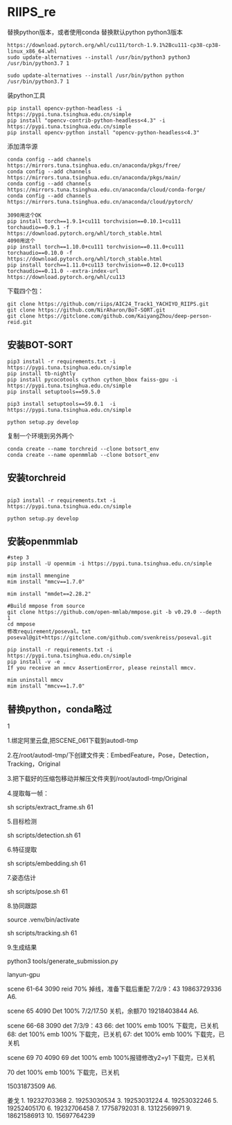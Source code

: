 # RIIPS_re
替换python版本，或者使用conda
替换默认python python3版本
```
https://download.pytorch.org/whl/cu111/torch-1.9.1%2Bcu111-cp38-cp38-linux_x86_64.whl
sudo update-alternatives --install /usr/bin/python3 python3 /usr/bin/python3.7 1

sudo update-alternatives --install /usr/bin/python python /usr/bin/python3.7 1
```
装python工具
```
pip install opencv-python-headless -i https://pypi.tuna.tsinghua.edu.cn/simple
pip install "opencv-contrib-python-headless<4.3" -i https://pypi.tuna.tsinghua.edu.cn/simple
pip install opencv-python install "opencv-python-headless<4.3"
```
添加清华源
```
conda config --add channels https://mirrors.tuna.tsinghua.edu.cn/anaconda/pkgs/free/
conda config --add channels https://mirrors.tuna.tsinghua.edu.cn/anaconda/pkgs/main/
conda config --add channels https://mirrors.tuna.tsinghua.edu.cn/anaconda/cloud/conda-forge/
conda config --add channels https://mirrors.tuna.tsinghua.edu.cn/anaconda/cloud/pytorch/

3090用这个OK
pip install torch==1.9.1+cu111 torchvision==0.10.1+cu111 torchaudio==0.9.1 -f https://download.pytorch.org/whl/torch_stable.html
4090用这个
pip install torch==1.10.0+cu111 torchvision==0.11.0+cu111 torchaudio==0.10.0 -f https://download.pytorch.org/whl/torch_stable.html
pip install torch==1.11.0+cu113 torchvision==0.12.0+cu113 torchaudio==0.11.0 --extra-index-url https://download.pytorch.org/whl/cu113

```
下载四个包：
```
git clone https://github.com/riips/AIC24_Track1_YACHIYO_RIIPS.git
git clone https://github.com/NirAharon/BoT-SORT.git
git clone https://gitclone.com/github.com/KaiyangZhou/deep-person-reid.git

```
## 安装BOT-SORT
```
pip3 install -r requirements.txt -i https://pypi.tuna.tsinghua.edu.cn/simple
pip install tb-nightly
pip install pycocotools cython cython_bbox faiss-gpu -i https://pypi.tuna.tsinghua.edu.cn/simple
pip install setuptools==59.5.0

pip3 install setuptools==59.0.1  -i https://pypi.tuna.tsinghua.edu.cn/simple

python setup.py develop

```

复制一个环境到另外两个
```
conda create --name torchreid --clone botsort_env
conda create --name openmmlab --clone botsort_env
```
## 安装torchreid
```

pip3 install -r requirements.txt -i https://pypi.tuna.tsinghua.edu.cn/simple

python setup.py develop
```
## 安装openmmlab

```
#step 3
pip install -U openmim -i https://pypi.tuna.tsinghua.edu.cn/simple

mim install mmengine
mim install "mmcv==1.7.0"

mim install "mmdet==2.28.2"

#Build mmpose from source
git clone https://github.com/open-mmlab/mmpose.git -b v0.29.0 --depth 1
cd mmpose
修改requirement/poseval。txt
poseval@git+https://gitclone.com/github.com/svenkreiss/poseval.git

pip install -r requirements.txt -i https://pypi.tuna.tsinghua.edu.cn/simple
pip install -v -e .
If you receive an mmcv AssertionError, please reinstall mmcv.

mim uninstall mmcv
mim install "mmcv==1.7.0"
```

## 替换python，conda略过
1


1.绑定阿里云盘,把SCENE_061下载到autodl-tmp

2.在/root/autodl-tmp/下创建文件夹：EmbedFeature，Pose，Detection，Tracking，Original

3.把下载好的压缩包移动并解压文件夹到/root/autodl-tmp/Original

4.提取每一帧：

sh scripts/extract_frame.sh 61

5.目标检测

sh scripts/detection.sh 61

6.特征提取

sh scripts/embedding.sh 61

7.姿态估计

sh scripts/pose.sh 61

8.协同跟踪

source .venv/bin/activate




sh scripts/tracking.sh 61

9.生成结果

python3 tools/generate_submission.py


lanyun-gpu

scene 61-64 3090 reid 70% 掉线，准备下载后重配 7/2/9：43
19863729336
A6.


scene 65 4090 Det 100%   7/2/17.50 关机，余额70
19218403844
A6.

scene 66-68 3090 det 7/3/9：43
66:
det 100% emb 100% 下载完，已关机
68:
det 100% emb 100% 下载完，已关机
67:
det 100% emb 100% 下载完，已关机


scene 69 70 4090 
69 det 100% emb 100%报错修改y2=y1  下载完，已关机

70 det 100% emb 100%  下载完，已关机 



15031873509
A6.

姜戈
1.
19232703368
2.
19253030534
3.
19253031224
4.
19253032246
5.
19252405170
6.
19232706458
7.
17758792031
8.
13122569971
9.
18621586913
10.
15697764239

